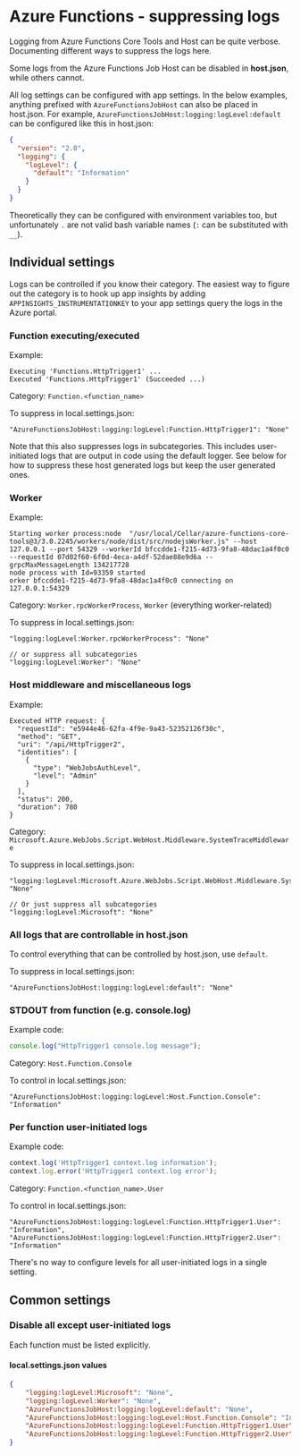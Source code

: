 # Azure Functions - suppressing logs

Logging from Azure Functions Core Tools and Host can be quite verbose. Documenting different ways to suppress the logs here.

Some logs from the Azure Functions Job Host can be disabled in **host.json**, while others cannot.

All log settings can be configured with app settings. In the below examples, anything prefixed with `AzureFunctionsJobHost` can also be placed in host.json. For example, `AzureFunctionsJobHost:logging:logLevel:default` can be configured like this in host.json:

```json
{
  "version": "2.0",
  "logging": {
    "logLevel": {
      "default": "Information"
    }
  }
}
```

Theoretically they can be configured with environment variables too, but unfortunately `.` are not valid bash variable names (`:` can be substituted with `__`).

## Individual settings

Logs can be controlled if you know their category. The easiest way to figure out the category is to hook up app insights by adding `APPINSIGHTS_INSTRUMENTATIONKEY` to your app settings query the logs in the Azure portal.

### Function executing/executed

Example:

```
Executing 'Functions.HttpTrigger1' ...
Executed 'Functions.HttpTrigger1' (Succeeded ...)
```

Category: `Function.<function_name>`

To suppress in local.settings.json:

```
"AzureFunctionsJobHost:logging:logLevel:Function.HttpTrigger1": "None"
```

Note that this also suppresses logs in subcategories. This includes user-initiated logs that are output in code using the default logger. See below for how to suppress these host generated logs but keep the user generated ones.

### Worker

Example:

```
Starting worker process:node  "/usr/local/Cellar/azure-functions-core-tools@3/3.0.2245/workers/node/dist/src/nodejsWorker.js" --host 127.0.0.1 --port 54329 --workerId bfccdde1-f215-4d73-9fa8-48dac1a4f0c0 --requestId 07d02f60-6f0d-4eca-a4df-52dae88e9d6a --grpcMaxMessageLength 134217728
node process with Id=93359 started
orker bfccdde1-f215-4d73-9fa8-48dac1a4f0c0 connecting on 127.0.0.1:54329
```

Category: `Worker.rpcWorkerProcess`, `Worker` (everything worker-related)

To suppress in local.settings.json:

```
"logging:logLevel:Worker.rpcWorkerProcess": "None"

// or suppress all subcategories
"logging:logLevel:Worker": "None"
```

### Host middleware and miscellaneous logs

Example:

```
Executed HTTP request: {
  "requestId": "e5944e46-62fa-4f9e-9a43-52352126f30c",
  "method": "GET",
  "uri": "/api/HttpTrigger2",
  "identities": [
    {
      "type": "WebJobsAuthLevel",
      "level": "Admin"
    }
  ],
  "status": 200,
  "duration": 780
}
```

Category: `Microsoft.Azure.WebJobs.Script.WebHost.Middleware.SystemTraceMiddleware`

To suppress in local.settings.json:

```
"logging:logLevel:Microsoft.Azure.WebJobs.Script.WebHost.Middleware.SystemTraceMiddleware": "None"

// Or just suppress all subcategories
"logging:logLevel:Microsoft": "None"
```

### All logs that are controllable in host.json

To control everything that can be controlled by host.json, use `default`.

To suppress in local.settings.json:

```
"AzureFunctionsJobHost:logging:logLevel:default": "None"
```

### STDOUT from function (e.g. console.log)

Example code:

```js
console.log("HttpTrigger1 console.log message");
```

Category: `Host.Function.Console`

To control in local.settings.json:

```
"AzureFunctionsJobHost:logging:logLevel:Host.Function.Console": "Information"
```

### Per function user-initiated logs

Example code:

```js
context.log('HttpTrigger1 context.log information');
context.log.error('HttpTrigger1 context.log error');
```

Category: `Function.<function_name>.User`

To control in local.settings.json:

```
"AzureFunctionsJobHost:logging:logLevel:Function.HttpTrigger1.User": "Information",
"AzureFunctionsJobHost:logging:logLevel:Function.HttpTrigger2.User": "Information"
```

There's no way to configure levels for all user-initiated logs in a single setting.

## Common settings

### Disable all except user-initiated logs

Each function must be listed explicitly.

#### local.settings.json values

```json
{
    "logging:logLevel:Microsoft": "None",
    "logging:logLevel:Worker": "None",
    "AzureFunctionsJobHost:logging:logLevel:default": "None",
    "AzureFunctionsJobHost:logging:logLevel:Host.Function.Console": "Information",
    "AzureFunctionsJobHost:logging:logLevel:Function.HttpTrigger1.User": "Information",
    "AzureFunctionsJobHost:logging:logLevel:Function.HttpTrigger2.User": "Information"
}